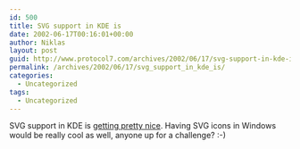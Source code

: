 ```yaml
---
id: 500
title: SVG support in KDE is
date: 2002-06-17T00:16:01+00:00
author: Niklas
layout: post
guid: http://www.protocol7.com/archives/2002/06/17/svg-support-in-kde-is/
permalink: /archives/2002/06/17/svg_support_in_kde_is/
categories:
  - Uncategorized
tags:
  - Uncategorized
---
```

<div class='microid-9639be29a26760c1f94686db5fabf34e88c9d77e'>
  <p>
    SVG support in KDE is <a href="http://www.kde-look.org/news/news.php?id=26">getting pretty nice</a>. Having SVG icons in Windows would be really cool as well, anyone up for a challenge? :-)
  </p>
</div>